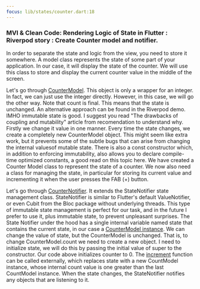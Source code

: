 ```yaml
---
focus: lib/states/counter.dart:18
---
```


### MVI & Clean Code: Rendering Logic of State in Flutter : Riverpod story : Create Counter model and notifier.


In order to separate the state and logic from the view, you need to store it somewhere.
A model class represents the state of some part of your application. In our case, it will display the state of the counter. 
We will use this class to store and display the current counter value in the middle of the screen.

Let's go through [CounterModel](lib/states/counter.dart:18). This object is only a wrapper for an integer. In fact, we can just use the integer directly. 
However, in this case, we will go the other way. Note that count is final. This means that the state is unchanged.
An alternative approach can be found in the Riverpod demo.
IMHO immutable state is good. I suggest you read "The drawbacks of coupling and mutability" article from recomendation to understand why. Firstly we change it value in one manner. Every time the state changes, we create a completely new CounterModel object. 
This might seem like extra work, but it prevents some of the subtle bugs that can arise from changing the internal values ​​of mutable state.
There is also a const constructor which, in addition to enforcing immutability, also allows you to declare compile-time optimized constants, a good read on this topic here.
We have created a Counter Model class to represent the state of a counter.
We now also need a class for managing the state, in particular for storing its current value and incrementing it when the user presses the FAB (+) button.

Let's go through [CounterNotifier](lib/states/counter.dart:5). It extends the StateNotifier state management class. StateNotifier is similar to Flutter's default ValueNotifier, or even Cubit from the Bloc package without underlying threads. 
This type of immutable state management is perfect for our task, and in the future I prefer to use it, plus immutable state, to prevent unpleasant surprises.
The State Notifier under the hood has a single internal variable named state that contains the current state, in our case a [CounterModel instance](lib/states/counter.dart:5). We can change the value of state, but the CounterModel is unchanged. That is, to change CounterModel.count we need to create a new object.
I need to initialize state, we will do this by passing the initial value of super to the constructor. Our code above initializes counter to 0.
The [increment](lib/states/counter.dart:12) function can be called externally, which replaces state with a new CountModel instance, 
whose internal count value is one greater than the last CountModel instance.
When the state changes, the StateNotifier notifies any objects that are listening to it.